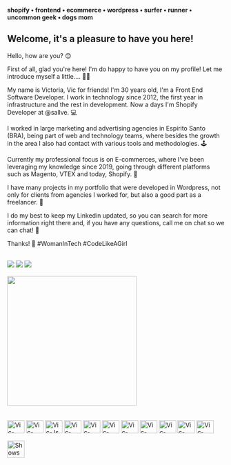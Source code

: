 
**shopify • frontend • ecommerce • wordpress • surfer • runner • uncommon geek • dogs mom**

## Welcome, it's a pleasure to have you here!

Hello, how are you? 😊

First of all, glad you're here! I'm do happy to have you on my profile! Let me introduce myself a little.... 🙋‍♀️

My name is Victoria, Vic for friends! I'm 30 years old, I'm a Front End Software Developer. I work in technology since 2012, the first year in infrastructure and the rest in development. Now a days I'm Shopify Developer at @sallve. 💻

I worked in large marketing and advertising agencies in Espírito Santo (BRA), being part of web and technology teams, where besides the growth in the area I also had contact with various tools and methodologies. 🕹

Currently my professional focus is on E-commerces, where I've been leveraging my knowledge since 2019, going through different platforms such as Magento, VTEX and today, Shopify. 🛒

I have many projects in my portfolio that were developed in Wordpress, not only for clients from agencies I worked for, but also a good part as a freelancer. 🎯

I do my best to keep my Linkedin updated, so you can search for more information right there and, if you have any questions, call me on chat so we can chat! 💬

Thanks! 🚀
#WomanInTech #CodeLikeAGirl
  
<div style="display: inline_block"><br></div>

<div> 
  <a href="https://instagram.com/victoriamoura.com.br" target="_blank"><img src="https://img.shields.io/badge/-Instagram-%23E4405F?style=for-the-badge&logo=instagram&logoColor=white" target="_blank"></a>
  <a href = "mailto:victoriamoura@gmail.com"><img src="https://img.shields.io/badge/-Gmail-%23333?style=for-the-badge&logo=gmail&logoColor=white" target="_blank"></a>
  <a href="https://www.linkedin.com/in/victoria-moura" target="_blank"><img src="https://img.shields.io/badge/-LinkedIn-%230077B5?style=for-the-badge&logo=linkedin&logoColor=white" target="_blank"></a> <br>
</div>

<div>
    <br>
  <a href="https://github.com/victoriamoura">
  <img width="300" src="https://github-readme-stats.vercel.app/api/top-langs/?username=victoriamoura&layout=compact&langs_count=7&theme=dracula"/>
  </a>
    <br>
</div>  
  
<br />

<div style="display: inline_block"><br>
  <img align="center" alt="Vic-HTML" height="30" width="40" src="https://cdn.jsdelivr.net/gh/devicons/devicon/icons/html5/html5-original.svg" />
  <img align="center" alt="Vic-CSS" height="30" width="40" src="https://cdn.jsdelivr.net/gh/devicons/devicon/icons/css3/css3-original.svg" />
  <img align="center" alt="Vic-Js" height="30" width="40" src="https://cdn.jsdelivr.net/gh/devicons/devicon/icons/javascript/javascript-original.svg" />
  <img align="center" alt="Vic-Jquery" height="30" width="40" src="https://cdn.jsdelivr.net/gh/devicons/devicon/icons/jquery/jquery-plain-wordmark.svg" />
  <img align="center" alt="Vic-SCSS" height="30" width="40" src="https://cdn.jsdelivr.net/gh/devicons/devicon/icons/sass/sass-original.svg" />
  <img align="center" alt="Vic-Gulp" height="30" width="40" src="https://cdn.jsdelivr.net/gh/devicons/devicon/icons/gulp/gulp-plain.svg" />
  <img align="center" alt="Vic-Github" height="30" width="40" src="https://cdn.jsdelivr.net/gh/devicons/devicon/icons/github/github-original.svg" />
  <img align="center" alt="Vic-Wordpress" height="30" width="40" src="https://cdn.jsdelivr.net/gh/devicons/devicon/icons/wordpress/wordpress-plain.svg" />
  <img align="center" alt="Vic-Code" height="30" width="40" src="https://cdn.jsdelivr.net/gh/devicons/devicon/icons/vscode/vscode-original.svg" />   
  <img align="center" alt="Vic-Slack" height="30" width="40" src="https://cdn.jsdelivr.net/gh/devicons/devicon/icons/slack/slack-original.svg" />
  <img align="center" alt="Vic-Jira" height="30" width="40" src="https://cdn.jsdelivr.net/gh/devicons/devicon/icons/jira/jira-original.svg" />
</div>

<br />

<picture>
  <source media="(prefers-color-scheme: dark)" srcset="https://user-images.githubusercontent.com/25423296/163456776-7f95b81a-f1ed-45f7-b7ab-8fa810d529fa.png">
  <source media="(prefers-color-scheme: light)" srcset="https://user-images.githubusercontent.com/25423296/163456779-a8556205-d0a5-45e2-ac17-42d089e3c3f8.png">
  <img width="40" alt="Shows an illustrated sun in light mode and a moon with stars in dark mode." src="https://user-images.githubusercontent.com/25423296/163456779-a8556205-d0a5-45e2-ac17-42d089e3c3f8.png">
</picture>
